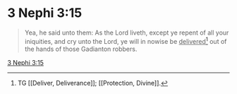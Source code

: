# 3 Nephi 3:15

> Yea, he said unto them: As the Lord liveth, except ye repent of all your iniquities, and cry unto the Lord, ye will in nowise be <u>delivered</u>[^a] out of the hands of those Gadianton robbers.

[3 Nephi 3:15](https://www.churchofjesuschrist.org/study/scriptures/bofm/3-ne/3?lang=eng&id=p15#p15)


[^a]: TG [[Deliver, Deliverance]]; [[Protection, Divine]].
